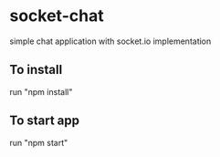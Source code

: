 # socket-chat
simple chat application with socket.io implementation

## To install
run "npm install"

## To start app
run "npm start"

